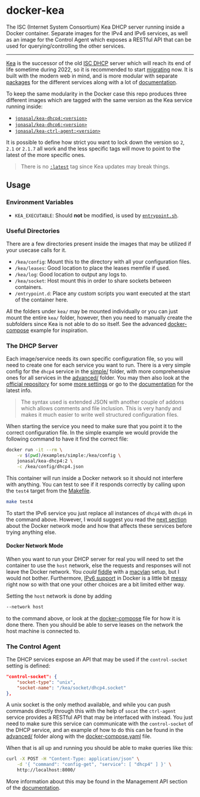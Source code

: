 # docker-kea

The ISC (Internet System Consortium) Kea DHCP server running inside a Docker
container. Separate images for the IPv4 and IPv6 services, as well as an image
for the Control Agent which exposes a RESTful API that can be used for
querying/controlling the other services.

---

[Kea][1] is the successor of the old [ISC DHCP][2] server which will reach
its end of life sometime during 2022, so it is recommended to start
[migrating][5] now. It is built with the modern web in mind, and is more modular
with separate [packages][3] for the different services along with a lot of
[documentation][4].

To keep the same modularity in the Docker case this repo produces three
different images which are tagged with the same version as the Kea service
running inside:

- [`jonasal/kea-dhcp4:<version>`][12]
- [`jonasal/kea-dhcp6:<version>`][13]
- [`jonasal/kea-ctrl-agent:<version>`][14]

It is possible to define how strict you want to lock down the version so `2`,
`2.1` or `2.1.7` all work and the less specific tags will move to point to the
latest of the more specific ones.

> There is no [`:latest`][15] tag since Kea updates may break things.

## Usage

### Environment Variables

- `KEA_EXECUTABLE`: Should **not** be modified, is used by [`entrypoint.sh`](./entrypoint.sh).

### Useful Directories
There are a few directories present inside the images that may be utilized if
your usecase calls for it.

- `/kea/config`: Mount this to the directory with all your configuration files.
- `/kea/leases`: Good location to place the leases memfile if used.
- `/kea/log`: Good location to output any logs to.
- `/kea/socket`: Host mount this in order to share sockets between containers.
- `/entrypoint.d`: Place any custom scripts you want executed at the start of the container here.

All the folders under `kea/` may be mounted individually or you can just mount
the entire `kea/` folder, however, then you need to manually create the
subfolders since Kea is not able to do so itself. See the advanced
[docker-compose](./examples/docker-compose.yaml) example for inspiration.

### The DHCP Server
Each image/service needs its own specific configuration file, so you will need
to create one for each service you want to run. There is a very simple config
for the `dhcp4` service in the [simple/](./examples/simple/dhcp4.json) folder,
with more comprehensive ones for all services in the
[advanced/](./examples/advanced/) folder. You may then also look at the
[official repository][6] for some [more settings][7] or go to the
[documentation][4] for the latest info.

> The syntax used is extended JSON with another couple of addons which allows
> comments and file inclusion. This is very handy and makes it much easier to
> write well structured configuration files.

When starting the service you need to make sure that you point it to the correct
configuration file. In the simple example we would provide the following command
to have it find the correct file:

```bash
docker run -it --rm \
    -v $(pwd)/examples/simple:/kea/config \
    jonasal/kea-dhcp4:2 \
    -c /kea/config/dhcp4.json
```

This container will run inside a Docker network so it should not interfere with
anything. You can test to see if it responds correctly by calling upon the
`test4` target from the [Makefile](./Makefile).

```bash
make test4
```

To start the IPv6 service you just replace all instances of `dhcp4` with `dhcp6`
in the command above. However, I would suggest you read the
[next section](#docker-network-mode) about the Docker network mode and how that
affects these services before trying anything else.

#### Docker Network Mode
When you want to run your DHCP server for real you will need to set the
container to use the `host` network, else the requests and responses will not
leave the Docker network. You *could* [fiddle][9] with a [macvlan][8] setup,
but I would not bother. Furthermore, [IPv6 support][10] in Docker is a little
bit [messy][11] right now so with that one your other choices are a bit limited
either way.

Setting the `host` network is done by adding

```bash
--network host
```

to the command above, or look at the [docker-compose](./examples/docker-compose.yaml)
file for how it is done there. Then you should be able to serve leases on the
network the host machine is connected to.


### The Control Agent
The DHCP services expose an API that may be used if the `control-socket`
setting is defined:

```json
"control-socket": {
    "socket-type": "unix",
    "socket-name": "/kea/socket/dhcp4.socket"
},
```

A unix socket is the only method available, and while you can push commands
directly through this with the help of `socat` the `ctrl-agent` service
provides a RESTful API that may be interfaced with instead. You just need
to make sure this service can communicate with the `control-socket` of the DHCP
service, and an example of how to do this can be found in the
[advanced/](./examples/advanced/) folder along with the
[docker-compose.yaml](./examples/docker-compose.yaml) file.

When that is all up and running you should be able to make queries like this:

```bash
curl -X POST -H "Content-Type: application/json" \
    -d '{ "command": "config-get", "service": [ "dhcp4" ] }' \
    http://localhost:8000/
```

More information about this may be found in the Management API section of the
[documentation][4].






[1]: https://www.isc.org/kea/
[2]: https://www.isc.org/dhcp/
[3]: https://kb.isc.org/docs/isc-kea-packages
[4]: https://kea.readthedocs.io
[5]: https://academy.apnic.net/wp-content/uploads/2020/03/kea-apnic-webinar.pdf
[6]: https://github.com/isc-projects/kea/tree/master/src/bin/keactrl
[7]: https://fossies.org/linux/kea/doc/examples/kea4/all-keys.json
[8]: https://docs.docker.com/network/macvlan/
[9]: https://gist.github.com/mikejoh/04978da4d52447ead7bdd045e878587d
[10]: https://docs.docker.com/config/daemon/ipv6/
[11]: https://github.com/robbertkl/docker-ipv6nat
[12]: https://hub.docker.com/repository/docker/jonasal/kea-dhcp4
[13]: https://hub.docker.com/repository/docker/jonasal/kea-dhcp6
[14]: https://hub.docker.com/repository/docker/jonasal/kea-ctrl-agent
[15]: https://vsupalov.com/docker-latest-tag/
